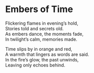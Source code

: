 # Embers of Time

Flickering flames in evening’s hold,  
Stories told and secrets old.  
As embers dance, the moments fade,  
In twilight’s calm, memories made.  

Time slips by in orange and red,  
A warmth that lingers as words are said.  
In the fire’s glow, the past unwinds,  
Leaving only echoes behind.